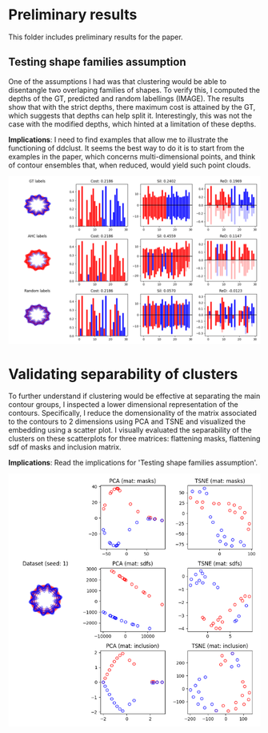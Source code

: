 # Preliminary results

This folder includes preliminary results for the paper.

## Testing shape families assumption

One of the assumptions I had was that clustering would be able to disentangle two overlaping families of shapes.
To verify this, I computed the depths of the GT, predicted and random labellings (IMAGE).
The results show that with the strict depths, there maximum cost is attained by the GT, which suggests that depths can help split it.
Interestingly, this was not the case with the modified depths, which hinted at a limitation of these depths.

**Implications**: I need to find examples that allow me to illustrate the functioning of ddclust. 
It seems the best way to do it is to start from the examples in the paper, which concerns multi-dimensional points, and think of contour ensembles that, when reduced, would yield such point clouds.

![Image validating assumption of shape family separability](red_explainer/shape_families-seed_1.png)

# Validating separability of clusters

To further understand if clustering would be effective at separating the main contour groups, I inspected a lower dimensional representation of the contours.
Specifically, I reduce the domensionality of the matrix associated to the contours to 2 dimensions using PCA and TSNE and visualized the embedding using a scatter plot.
I visually evaluated the separability of the clusters on these scatterplots for three matrices: flattening masks, flattening sdf of masks and inclusion matrix.

**Implications**: Read the implications for 'Testing shape families assumption'.

![Image validating separability of clusters](contour_embedder/shape_families-seed_1.png)